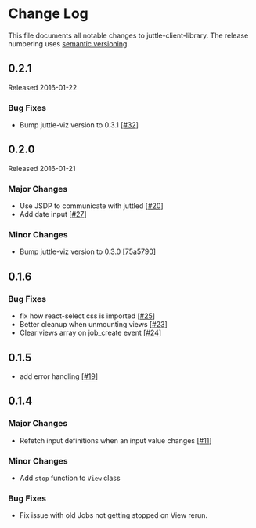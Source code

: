 # Change Log
This file documents all notable changes to juttle-client-library. The release numbering uses [semantic versioning](http://semver.org).

## 0.2.1

Released 2016-01-22

### Bug Fixes
- Bump juttle-viz version to 0.3.1 [[#32](https://github.com/juttle/juttle-client-library/pull/32)]

## 0.2.0

Released 2016-01-21

### Major Changes

- Use JSDP to communicate with juttled [[#20](https://github.com/juttle/juttle-client-library/pull/20)]
- Add date input [[#27](https://github.com/juttle/juttle-client-library/pull/27)]

### Minor Changes

- Bump juttle-viz version to 0.3.0 [[75a5790](https://github.com/juttle/juttle-client-library/commit/75a5790ac7fb7ed7db9ea157f3b8909069ce4152)]

## 0.1.6

### Bug Fixes

- fix how react-select css is imported [[#25](https://github.com/juttle/juttle-client-library/pull/25)]
- Better cleanup when unmounting views [[#23](https://github.com/juttle/juttle-client-library/pull/23)]
- Clear views array on job_create event [[#24](https://github.com/juttle/juttle-client-library/pull/24)]

## 0.1.5

- add error handling [[#19](https://github.com/juttle/juttle-client-library/pull/19)]

## 0.1.4

### Major Changes

- Refetch input definitions when an input value changes [[#11](https://github.com/juttle/juttle-client-library/pull/11)]

### Minor Changes

- Add `stop` function to `View` class

### Bug Fixes

- Fix issue with old Jobs not getting stopped on View rerun.
